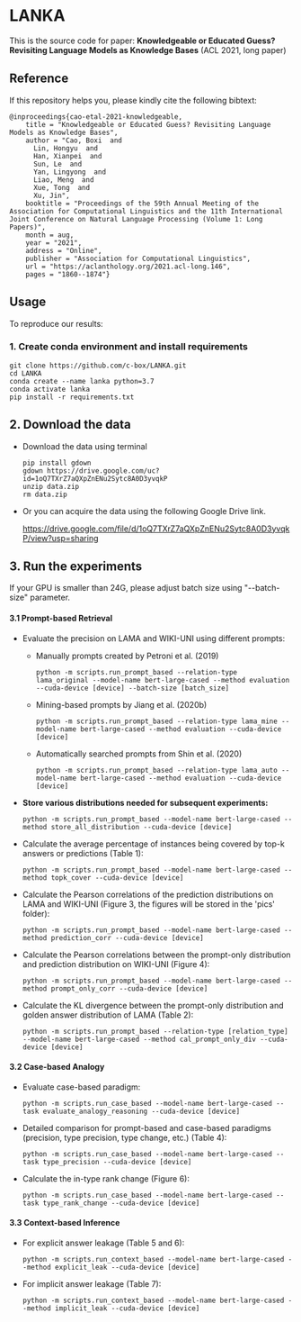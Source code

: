 # LANKA

This is the source code for paper: **Knowledgeable or Educated Guess? Revisiting Language Models as Knowledge Bases** (ACL 2021, long paper)

## Reference

If this repository helps you, please kindly cite the following bibtext:

```
@inproceedings{cao-etal-2021-knowledgeable,
    title = "Knowledgeable or Educated Guess? Revisiting Language Models as Knowledge Bases",
    author = "Cao, Boxi  and
      Lin, Hongyu  and
      Han, Xianpei  and
      Sun, Le  and
      Yan, Lingyong  and
      Liao, Meng  and
      Xue, Tong  and
      Xu, Jin",
    booktitle = "Proceedings of the 59th Annual Meeting of the Association for Computational Linguistics and the 11th International Joint Conference on Natural Language Processing (Volume 1: Long Papers)",
    month = aug,
    year = "2021",
    address = "Online",
    publisher = "Association for Computational Linguistics",
    url = "https://aclanthology.org/2021.acl-long.146",
    pages = "1860--1874"}
```

## Usage

To reproduce our results:

### 1. Create conda environment and install requirements

```shell
git clone https://github.com/c-box/LANKA.git
cd LANKA
conda create --name lanka python=3.7
conda activate lanka
pip install -r requirements.txt
```

## 2. Download the data

* Download the data using terminal

  ```shell
  pip install gdown
  gdown https://drive.google.com/uc?id=1oQ7TXrZ7aQXpZnENu2Sytc8A0D3yvqkP
  unzip data.zip
  rm data.zip
  ```

* Or you can acquire the data using the following Google Drive link.

  https://drive.google.com/file/d/1oQ7TXrZ7aQXpZnENu2Sytc8A0D3yvqkP/view?usp=sharing

## 3. Run the experiments
If your GPU is smaller than 24G, please adjust batch size using "--batch-size" parameter.
#### 3.1 Prompt-based Retrieval

* Evaluate the precision on LAMA and WIKI-UNI using different prompts:

  * Manually prompts created by Petroni et al. (2019)

    ```shell
    python -m scripts.run_prompt_based --relation-type lama_original --model-name bert-large-cased --method evaluation --cuda-device [device] --batch-size [batch_size]
    ```

  * Mining-based prompts by Jiang et al. (2020b)

    ```shell
    python -m scripts.run_prompt_based --relation-type lama_mine --model-name bert-large-cased --method evaluation --cuda-device [device]
    ```

  * Automatically searched prompts from Shin et al. (2020)

    ```shell
    python -m scripts.run_prompt_based --relation-type lama_auto --model-name bert-large-cased --method evaluation --cuda-device [device]
    ```

* **Store various distributions needed for subsequent experiments:**

  ```shell
  python -m scripts.run_prompt_based --model-name bert-large-cased --method store_all_distribution --cuda-device [device]
  ```
  
* Calculate the average percentage of instances being covered by top-k answers or predictions (Table 1):

  ```shell
  python -m scripts.run_prompt_based --model-name bert-large-cased --method topk_cover --cuda-device [device]
  ```

* Calculate the Pearson correlations of the prediction distributions on LAMA and WIKI-UNI (Figure 3, the figures will be stored in the 'pics' folder):

  ```shell
  python -m scripts.run_prompt_based --model-name bert-large-cased --method prediction_corr --cuda-device [device]
  ```

* Calculate the Pearson correlations between the prompt-only distribution and prediction distribution on WIKI-UNI (Figure 4):

  ```shell
  python -m scripts.run_prompt_based --model-name bert-large-cased --method prompt_only_corr --cuda-device [device]
  ```

* Calculate the KL divergence between the prompt-only distribution and golden answer distribution of LAMA (Table 2):

  ```shell
  python -m scripts.run_prompt_based --relation-type [relation_type] --model-name bert-large-cased --method cal_prompt_only_div --cuda-device [device]
  ```

#### 3.2 Case-based Analogy

* Evaluate case-based paradigm:

  ```shell
  python -m scripts.run_case_based --model-name bert-large-cased --task evaluate_analogy_reasoning --cuda-device [device]
  ```

* Detailed comparison for prompt-based and case-based  paradigms (precision, type precision, type change, etc.) (Table 4):

  ```shell
  python -m scripts.run_case_based --model-name bert-large-cased --task type_precision --cuda-device [device]
  ```

* Calculate the in-type rank change (Figure 6):

  ```shell
  python -m scripts.run_case_based --model-name bert-large-cased --task type_rank_change --cuda-device [device]
  ```

#### 3.3 Context-based Inference

* For explicit answer leakage (Table 5 and 6):

  ```shell
  python -m scripts.run_context_based --model-name bert-large-cased --method explicit_leak --cuda-device [device]
  ```

* For implicit answer leakage (Table 7):

  ```shell
  python -m scripts.run_context_based --model-name bert-large-cased --method implicit_leak --cuda-device [device]
  ```
